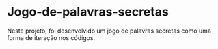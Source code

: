 # Jogo-de-palavras-secretas
Neste projeto, foi desenvolvido um jogo de palavras secretas como uma forma de iteração nos códigos.
